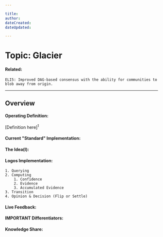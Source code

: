 ```yaml
---

title:
author: 
dateCreated:
dateUpdated:

---
```


# Topic: Glacier
#### Related:
`ELI5: Improved DAG-based consensus with the ability for communities to blob away from origin.`

---

## Overview

#### Operating Definition:
[Definition here]<sup>1</sup>

#### Current "Standard" Implementation:


#### The Idea(l):


#### Logos Implementation:
	1. Querying
	2. Computing
		1. Confidence
		2. Evidence
		3. Accumulated Evidence
	3. Transition
	4. Opinion & Decision (Flip or Settle)

#### Live Feedback:


#### IMPORTANT Differentiators:


#### Knowledge Share: